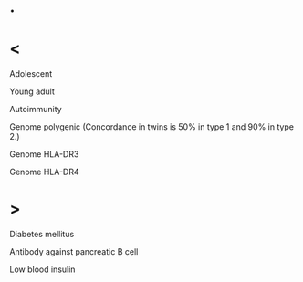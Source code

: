 # .

# <

Adolescent

Young adult

Autoimmunity

Genome polygenic
(Concordance in twins is 50% in type 1 and 90% in type 2.)

Genome HLA-DR3

Genome HLA-DR4

# >

Diabetes mellitus

Antibody against pancreatic B cell

Low blood insulin
